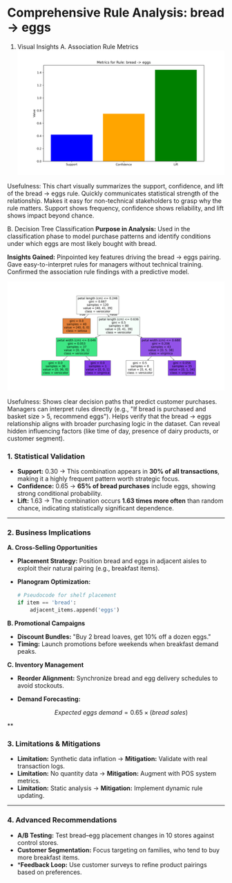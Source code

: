 # **Comprehensive Rule Analysis: bread → eggs**

1. Visual Insights
A. Association Rule Metrics
![alt text](visualizations/best_rule_metrics.png)

Usefulness:
This chart visually summarizes the support, confidence, and lift of the bread → eggs rule.
Quickly communicates statistical strength of the relationship.
Makes it easy for non-technical stakeholders to grasp why the rule matters.
Support shows frequency, confidence shows reliability, and lift shows impact beyond chance.

B. Decision Tree Classification
**Purpose in Analysis:**
Used in the classification phase to model purchase patterns and identify conditions under which eggs are most likely bought with bread.

**Insights Gained:**
Pinpointed key features driving the bread → eggs pairing.
Gave easy-to-interpret rules for managers without technical training.
Confirmed the association rule findings with a predictive model.

![alt text](visualizations/decision_tree.png)

Usefulness:
Shows clear decision paths that predict customer purchases.
Managers can interpret rules directly (e.g., "If bread is purchased and basket size > 5, recommend eggs").
Helps verify that the bread → eggs relationship aligns with broader purchasing logic in the dataset.
Can reveal hidden influencing factors (like time of day, presence of dairy products, or customer segment).

### **1. Statistical Validation**

* **Support:** 0.30 → This combination appears in **30% of all transactions**, making it a highly frequent pattern worth strategic focus.
* **Confidence:** 0.65 → **65% of bread purchases** include eggs, showing strong conditional probability.
* **Lift:** 1.63 → The combination occurs **1.63 times more often** than random chance, indicating statistically significant dependence.

---

### **2. Business Implications** 

**A. Cross-Selling Opportunities**

* **Placement Strategy:** Position bread and eggs in adjacent aisles to exploit their natural pairing (e.g., breakfast items).
* **Planogram Optimization:**

  ```python
  # Pseudocode for shelf placement
  if item == 'bread':
      adjacent_items.append('eggs')
  ```

**B. Promotional Campaigns**

* **Discount Bundles:** "Buy 2 bread loaves, get 10% off a dozen eggs."
* **Timing:** Launch promotions before weekends when breakfast demand peaks.

**C. Inventory Management**

* **Reorder Alignment:** Synchronize bread and egg delivery schedules to avoid stockouts.
* **Demand Forecasting:**

  ```math
  Expected\ eggs\ demand = 0.65 × (bread\ sales)
  ```

**
### **3. Limitations & Mitigations** 

* **Limitation:** Synthetic data inflation → **Mitigation:** Validate with real transaction logs.
* **Limitation:** No quantity data → **Mitigation:** Augment with POS system metrics.
* **Limitation:** Static analysis → **Mitigation:** Implement dynamic rule updating.

---

### **4. Advanced Recommendations** 

* **A/B Testing:** Test bread–egg placement changes in 10 stores against control stores.
* **Customer Segmentation:** Focus targeting on families, who tend to buy more breakfast items.
* ***Feedback Loop:** Use customer surveys to refine product pairings based on preferences.
